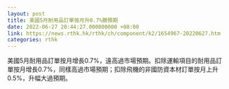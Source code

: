 ```yaml
---
layout: post
title: 美國5月耐用品訂單按月升0.7%勝預期
date: 2022-06-27 20:44:27.000000000 +08:00
link: https://news.rthk.hk/rthk/ch/component/k2/1654967-20220627.htm
categories: rthk
---
```


美國5月耐用品訂單按月增長0.7%，遠高過市場預期。扣除運輸項目的耐用品訂單按月增長0.7%，同樣高過市場預期；扣除飛機的非國防資本材訂單按月上升0.5%，升幅大過預期。
